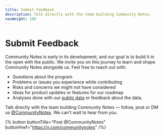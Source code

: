 ```yaml
---
title: Submit Feedback
description: Talk directly with the team building Community Notes.
navWeight: 160
---
```

# Submit Feedback

Community Notes is early in its development, and our goal is to build it in the open with the public. We invite you on this journey to learn and shape Community Notes alongside us. Feel free to reach out with:

- Questions about the program
- Problems or issues you experience while contributing
- Risks and concerns we might not have considered
- Ideas for product updates or features for our roadmap
- Analyses done with our [public data](../under-the-hood/download-data.md) or feedback about the data.

Talk directly with the team building Community Notes — follow, post or DM us [@CommunityNotes](https://x.com/communitynotes). We can't wait to hear from you.

{% button buttonTitle="Post  @CommunityNotes" buttonHref="https://x.com/communitynotes" /%}

